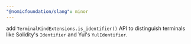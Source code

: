 ```yaml
---
"@nomicfoundation/slang": minor
---
```


add `TerminalKindExtensions.is_identifier()` API to distinguish terminals like Solidity's `Identifier` and Yul's `YulIdentifier`.
